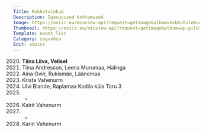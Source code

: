 ```yaml
---
Title: Kokkutulekud
Description: Igasuvised kohtumised
Image: https://oviir.eu/miuview-api?request=getimage&album=kokkutulekud&item=1964-1.-kokkutulek-tallinnas-linnu-teel-nurkade-juures-vol2.jpg&size=1200&mode=longest
Thumbnail: https://oviir.eu/miuview-api?request=getimage&album=wp-pildid-sisusse&item=o-logo-white.png&size=600&mode=square
Template: event-list
Category: suguvõsa
Edit: admins
---
```


2020. **Tiina Liiva, Velisel**
2021. Tiina Andresson, Leena Murumaa, Halinga
2022. Aina Oviir, Rukismäe, Läänemaa
2023. Krista Vahenurm
2024. Ulvi Blande, Raplamaa Kodila küla Taru 3
2025. -
2026. Kairit Vahenurm
2027. -
2028. Karin Vahenurm
